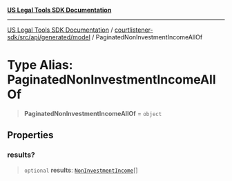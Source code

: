 [**US Legal Tools SDK Documentation**](../../../../../../README.md)

***

[US Legal Tools SDK Documentation](../../../../../../README.md) / [courtlistener-sdk/src/api/generated/model](../README.md) / PaginatedNonInvestmentIncomeAllOf

# Type Alias: PaginatedNonInvestmentIncomeAllOf

> **PaginatedNonInvestmentIncomeAllOf** = `object`

## Properties

### results?

> `optional` **results**: [`NonInvestmentIncome`](../interfaces/NonInvestmentIncome.md)[]

